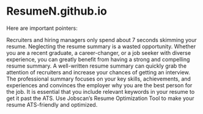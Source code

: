 # ResumeN.github.io













Here are important pointers:

Recruiters and hiring managers only spend about 7 seconds skimming your resume.
Neglecting the resume summary is a wasted opportunity.
Whether you are a recent graduate, a career-changer, or a job seeker with diverse experience, you can greatly benefit from having a strong and compelling resume summary.
A well-written resume summary can quickly grab the attention of recruiters and increase your chances of getting an interview. 
The professional summary focuses on your key skills, achievements, and experiences and convinces the employer why you are the best person for the job.
It is essential that you include relevant keywords in your resume to get it past the ATS.
Use Jobscan’s Resume Optimization Tool to make your resume ATS-friendly and optimized.
